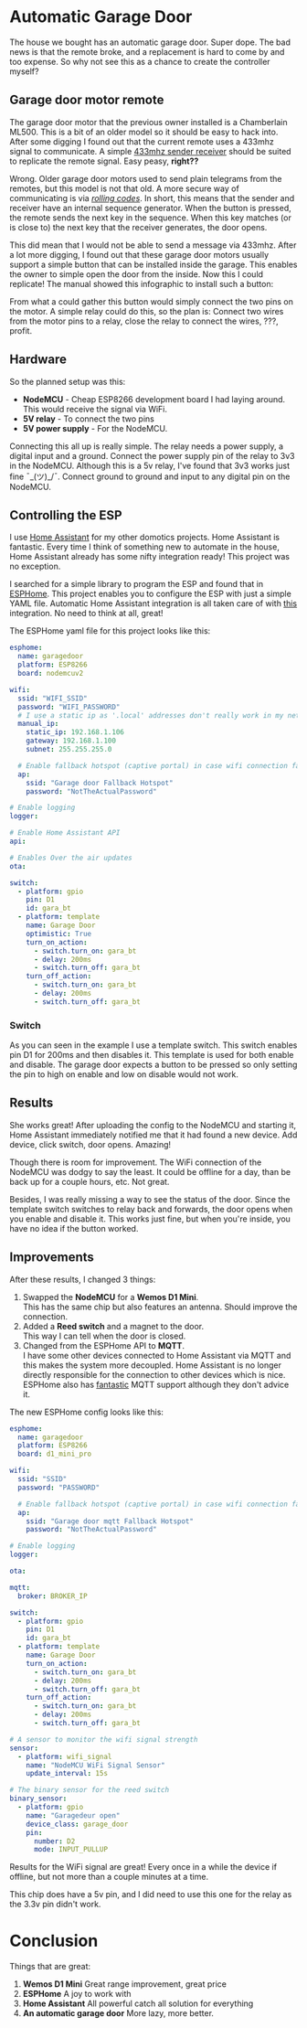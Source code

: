 # Automatic Garage Door
[//]: # (TODO add gif opening and closing door)
[//]: # (TODO add foto of build)
[//]: # (TODO add screenshot of schematic)

The house we bought has an automatic garage door. Super dope. The bad news is that the remote broke, and a replacement is hard to come by and too expense. So why not see this as a chance to create the controller myself?

## Garage door motor remote
The garage door motor that the previous owner installed is a Chamberlain ML500. This is a bit of an older model so it should be easy to hack into. After some digging I found out that the current remote uses a 433mhz signal to communicate. A simple [433mhz sender receiver](https://www.amazon.nl/AZDelivery-433-MHz-Radio-Ontvanger/dp/B01N5GV39I/ref=asc_df_B01N5GV39I/?tag=nlshogostdde-21&linkCode=df0&hvadid=430533494283&hvpos=&hvnetw=g&hvrand=1912627896593820558&hvpone=&hvptwo=&hvqmt=&hvdev=c&hvdvcmdl=&hvlocint=&hvlocphy=1010304&hvtargid=pla-655433778930&th=1) should be suited to replicate the remote signal. Easy peasy, **right??**

Wrong. Older garage door motors used to send plain telegrams from the remotes, but this model is not that old. A more secure way of communicating is via [_rolling codes_](https://crypto.stackexchange.com/questions/18311/how-does-a-rolling-code-work). In short, this means that the sender and receiver have an internal sequence generator. When the button is pressed, the remote sends the next key in the sequence. When this key matches (or is close to) the next key that the receiver generates, the door opens. 

This did mean that I would not be able to send a message via 433mhz. After a lot more digging, I found out that these garage door motors usually support a simple button that can be installed inside the garage. This enables the owner to simple open the door from the inside. Now this I could replicate! The manual showed this infographic to install such a button: 

[//]: # (TODO add image)

From what a could gather this button would simply connect the two pins on the motor. A simple relay could do this, so the plan is: Connect two wires from the motor pins to a relay, close the relay to connect the wires, ???, profit. 

## Hardware
So the planned setup was this:
 - **NodeMCU** - Cheap ESP8266 development board I had laying around. This would receive the signal via WiFi.
 - **5V relay** - To connect the two pins
 - **5V power supply** - For the NodeMCU. 

Connecting this all up is really simple. The relay needs a power supply, a digital input and a ground. Connect the power supply pin of the relay to 3v3 in the NodeMCU. Although this is a 5v relay, I've found that 3v3 works just fine ¯\_(ツ)_/¯. Connect ground to ground and input to any digital pin on the NodeMCU.

## Controlling the ESP
I use [Home Assistant](https://www.home-assistant.io/) for my other domotics projects. Home Assistant is fantastic. Every time I think of something new to automate in the house, Home Assistant already has some nifty integration ready! This project was no exception. 

I searched for a simple library to program the ESP and found that in [ESPHome](https://esphome.io/). This project enables you to configure the ESP with just a simple YAML file. Automatic Home Assistant integration is all taken care of with [this](https://www.home-assistant.io/integrations/esphome/) integration. No need to think at all, great!

The ESPHome yaml file for this project looks like this:
```yaml
esphome:
  name: garagedoor
  platform: ESP8266
  board: nodemcuv2

wifi:
  ssid: "WIFI_SSID"
  password: "WIFI_PASSWORD"
  # I use a static ip as '.local' addresses don't really work in my network (a story for another blog post...)
  manual_ip:
    static_ip: 192.168.1.106
    gateway: 192.168.1.100
    subnet: 255.255.255.0

  # Enable fallback hotspot (captive portal) in case wifi connection fails
  ap:
    ssid: "Garage door Fallback Hotspot"
    password: "NotTheActualPassword"

# Enable logging
logger:

# Enable Home Assistant API
api:

# Enables Over the air updates
ota:

switch:
  - platform: gpio
    pin: D1
    id: gara_bt
  - platform: template
    name: Garage Door
    optimistic: True
    turn_on_action:
      - switch.turn_on: gara_bt
      - delay: 200ms
      - switch.turn_off: gara_bt
    turn_off_action:
      - switch.turn_on: gara_bt
      - delay: 200ms
      - switch.turn_off: gara_bt
```

### Switch
As you can seen in the example I use a template switch. This switch enables pin D1 for 200ms and then disables it. This template is used for both enable and disable. The garage door expects a button to be pressed so only setting the pin to high on enable and low on disable would not work.

## Results
She works great! After uploading the config to the NodeMCU and starting it, Home Assistant immediately notified me that it had found a new device. Add device, click switch, door opens. Amazing!

Though there is room for improvement. The WiFi connection of the NodeMCU was dodgy to say the least. It could be offline for a day, than be back up for a couple hours, etc. Not great.

Besides, I was really missing a way to see the status of the door. Since the template switch switches to relay back and forwards, the door opens when you enable and disable it. This works just fine, but when you're inside, you have no idea if the button worked.

## Improvements
After these results, I changed 3 things:
 1. Swapped the **NodeMCU** for a **Wemos D1 Mini**.  
This has the same chip but also features an antenna. Should improve the connection.
 2. Added a **Reed switch** and a magnet to the door.  
This way I can tell when the door is closed.
 3. Changed from the ESPHome API to **MQTT**.  
I have some other devices connected to Home Assistant via MQTT and this makes the system more decoupled. Home Assistant is no longer directly responsible for the connection to other devices which is nice. ESPHome also has [fantastic](https://esphome.io/components/mqtt.html) MQTT support although they don't advice it. 

The new ESPHome config looks like this:
```yaml
esphome:
  name: garagedoor
  platform: ESP8266
  board: d1_mini_pro

wifi:
  ssid: "SSID"
  password: "PASSWORD"

  # Enable fallback hotspot (captive portal) in case wifi connection fails
  ap:
    ssid: "Garage door mqtt Fallback Hotspot"
    password: "NotTheActualPassword"

# Enable logging
logger:

ota:

mqtt:
  broker: BROKER_IP

switch:
  - platform: gpio
    pin: D1
    id: gara_bt
  - platform: template
    name: Garage Door
    turn_on_action:
      - switch.turn_on: gara_bt
      - delay: 200ms
      - switch.turn_off: gara_bt
    turn_off_action:
      - switch.turn_on: gara_bt
      - delay: 200ms
      - switch.turn_off: gara_bt

# A sensor to monitor the wifi signal strength
sensor:
  - platform: wifi_signal
    name: "NodeMCU WiFi Signal Sensor"
    update_interval: 15s

# The binary sensor for the reed switch
binary_sensor:
  - platform: gpio
    name: "Garagedeur open"
    device_class: garage_door
    pin:
      number: D2
      mode: INPUT_PULLUP
```

Results for the WiFi signal are great! Every once in a while the device if offline, but not more than a couple minutes at a time.

This chip does have a 5v pin, and I did need to use this one for the relay as the 3.3v pin didn't work.

# Conclusion
Things that are great:
 1. **Wemos D1 Mini**
Great range improvement, great price
 2. **ESPHome**
A joy to work with
 3. **Home Assistant**
All powerful catch all solution for everything
 4. **An automatic garage door**
More lazy, more better.
